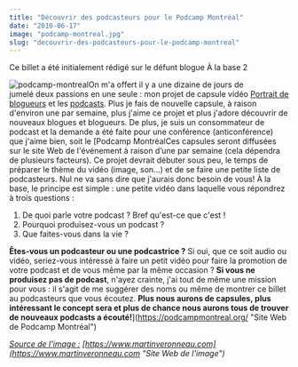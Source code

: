 ```yaml
---
title: "Découvrir des podcasteurs pour le Podcamp Montréal"
date: "2010-06-17"
image: "podcamp-montreal.jpg"
slug: "decouvrir-des-podcasteurs-pour-le-podcamp-montreal"
---
```


Ce billet a été initialement rédigé sur le défunt blogue À la base 2

![](images/podcamp-montreal.jpg "podcamp-montreal")On m'a offert il y a une dizaine de jours de jumelé deux passions en une seule : mon projet de capsule vidéo [Portrait de blogueurs](https://www.youtube.com/playlist?list=PL1F7D712040EC8DEA "Site Web de Portrait de blogueurs") et les [podcasts](https://fr.wikipedia.org/wiki/Podcasting "Définition du podcasting sur Wikipedia"). Plus je fais de nouvelle capsule, à raison d'environ une par semaine, plus j'aime ce projet et plus j'adore découvrir de nouveaux blogues et blogueurs. De plus, je suis un consommateur de podcast et la demande a été faite pour une conférence (anticonférence) que j'aime bien, soit le [Podcamp MontréalCes capsules seront diffusées sur le site Web de l'événement à raison d’une par semaine (cela dépendra de plusieurs facteurs). Ce projet devrait débuter sous peu, le temps de préparer le thème du vidéo (image, son...) et de se faire une petite liste de podcasteurs. Nul ne va sans dire que j'aurais donc besoin de vous! À la base, le principe est simple : une petite vidéo dans laquelle vous répondrez à trois questions :

1. De quoi parle votre podcast ? Bref qu'est-ce que c'est !
2. Pourquoi produisez-vous un podcast ?
3. Que faites-vous dans la vie ?

**Êtes-vous un podcasteur ou une podcastrice ?** Si oui, que ce soit audio ou vidéo, seriez-vous intéressé à faire un petit vidéo pour faire la promotion de votre podcast et de vous même par la même occasion ? **Si vous ne produisez pas de podcast**, n'ayez crainte, j'ai tout de même une mission pour vous : il s'agit de me suggérer des noms ou même de montrer ce billet au podcasteurs que vous écoutez. **Plus nous aurons de capsules, plus intéressant le concept sera et plus de chance nous aurons tous de trouver de nouveaux podcasts a écouté!**](https://podcampmontreal.org/ "Site Web de Podcamp Montréal")

[_Source de l'image :_](https://podcampmontreal.org/ "Site Web de Podcamp Montréal") _[https://www.martinveronneau.com](https://www.martinveronneau.com "Site Web de l'image")_
